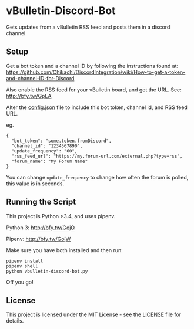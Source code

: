 # vBulletin-Discord-Bot

Gets updates from a vBulletin RSS feed and posts them in a discord channel.

## Setup

Get a bot token and a channel ID by following the instructions found at: https://github.com/Chikachi/DiscordIntegration/wiki/How-to-get-a-token-and-channel-ID-for-Discord

Also enable the RSS feed for your vBulletin board, and get the URL. See: http://bfy.tw/GpLA

Alter the [config.json](config.json) file to include this bot token, channel id, and RSS feed URL.

eg.

```buildoutcfg
{
  "bot_token": "some.token.fromDiscord",
  "channel_id": "1234567890",
  "update_frequency": "60",
  "rss_feed_url": "https://my.forum-url.com/external.php?type=rss",
  "forum_name": "My Forum Name"
}
```

You can change `update_frequency` to change how often the forum is polled, this value is in seconds.

## Running the Script

This project is Python >3.4, and uses pipenv.

Python 3: http://bfy.tw/GojO

Pipenv: http://bfy.tw/GojW

Make sure you have both installed and then run:

```
pipenv install
pipenv shell
python vbulletin-discord-bot.py
```

Off you go!

## License

This project is licensed under the MIT License - see the [LICENSE](LICENSE) file for details.